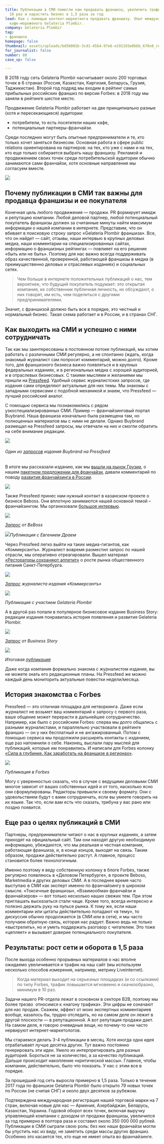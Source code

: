 ```yaml
---
title: Публикации в СМИ помогли нам продавать франшизу, увеличить трафик на сайт в
  10 раз и нарастить бизнес в 1,5 раза за год
lead: Как с помощью контент-маркетинга продавать франшизу. Опыт международной франшизы
  кафе-мороженого Gelateria Plombir.
company: Gelateria Plombir
tag:
- франшиза
homepage: false
thumbnail: assets/uploads/bd56801b-3cd1-45b4-97e6-e191103e0bbb_670x0_resize.png
for_journalist: false
number: 80
case_vp: false

---
```

В 2018 году сеть Gelateria Plombir насчитывает около 200 торговых точек в 6 странах (Россия, Казахстан, Киргизия, Беларусь, Грузия, Таджикистан). Второй год подряд мы входим в рейтинг самых прибыльных российских франшиз по версии Forbes: в 2018 году мы заняли в рейтинге шестое место.

Продвижение Gelateria Plombir работает на две принципиально разные (хотя и пересекающиеся) аудитории:

* потребители, то есть посетители наших кафе,
* потенциальные партнеры-франчайзи.

Среди последних могут быть опытные предприниматели и те, кто только хочет заняться бизнесом. Основная работа в сфере public relations ориентирована на партнеров: на тех, кто уже с нами и на тех, кто еще только собирается выбрать нашу франшизу. Рекламой и продвижением своих точек среди потребительской аудитории обычно занимаются сами франчайзи, хотя основные направления мы согласуем вместе.

![](../assets/uploads/image5-3.png)

## **Почему публикации в СМИ так важны для продавца франшизы и ее покупателя**

Конечная цель любого продвижения — продажи. PR формирует имидж и репутацию компании. Любой деловой партнер, любой потенциальный покупатель франшизы должен за считанные минуты найти максимум информации о нашей компании в интернете. Представим, что он вбивает в поисковую строку запрос «Gelateria Plombir франшиза». Все, что он найдет — сайт, отзывы, наши интервью в крупных деловых медиа, наши комментарии на специализированных сайтах, информацию о франшизных рейтингах — повлияет на его решение «быть или не быть». Поэтому для нас важно всегда поддерживать образ качественной, проверенной, работающей франшизы в медиа (в преимущественно деловых и отраслевых изданиях) и социальных сетях.

> Чем больше в интернете положительных публикаций о нас, тем вероятнее, что будущий покупатель подумает: это открытая компания, их собственник публичная личность, их обсуждают, о них говорят, им есть, чем поделиться с другими предпринимателями.

Значит, с франшизой должно быть все в порядке, это честный и нормальный бизнес. Такая схема работает и в России, и в странах СНГ.

## **Как выходить на СМИ и успешно с ними сотрудничать**

Так как мы заинтересованы в постоянном потоке публикаций, мы хотим работать с различными СМИ регулярно, а не спонтанно (ждать, когда знакомый журналист сам попросит комментарий, можно долго). Кроме того, для франшизного бизнеса важно появляться и в крупных федеральных изданиях, и в региональных медиа с хорошей аудиторией, и в отраслевых бизнесовых. С такими мыслями и желаниями мы пришли на [Pressfeed](https://pressfeed.ru/). Удобный сервис журналистских запросов, где издания сами определяют актуальные для них темы. Мы знакомы с западными сервисами с подобной механикой и знаем, что Pressfeed — лучший российский аналог.

С помощью сервиса мы познакомились с рядом узкоспециализированных СМИ. Пример — франчайзинговый портал Buybrand. Наша франшиза изначально была размещена там, но полноценных материалов мы с ними не делали. Однако Buybrand размещал на Pressfeed запросы, мы отвечали на них и смогли обратить на себя внимание редакции.

![](../assets/uploads/image6-2.png)

###### Один из [запросов](https://pressfeed.ru/query/22834) издания Buybrand на Pressfeed

В итоге мы рассказали изданию, как мы [вышли на рынок Грузии](http://www.buybrand.ru/news/12931/?sphrase_id=106501), о нашем [пакетном предложении для франчайзи](http://www.buybrand.ru/news/13154/?sphrase_id=106501), давали комментарий по поводу [развития франчайзинга в России](http://www.buybrand.ru/articles/13012/?sphrase_id=106501).

![](../assets/uploads/image3-1.png)

Также Pressfeed принес нам нужный контакт в казанском проекте о бизнесе Beboss. Они вплотную занимаются нашей основной темой – франчайзингом. Мы организовали [большое интервью](https://www.beboss.ru/journal/persons/2794-evgeniy-dray).

![](../assets/uploads/image7-2.png)

[_Запрос_](https://pressfeed.ru/query/30995) _от BeBoss_

![](../assets/uploads/image4-1.png)_Публикация с Евгением Драем_

Через Pressfeed легко выйти на таких медиа-гигантов, как «Коммерсантъ». Журналист вовремя разместил запрос по нашей отрасли, мы оперативно отреагировали. Вышел материал [«Рестораторы сохраняют аппетит»](https://www.kommersant.ru/doc/3447196?query=Gelateria%20Plombir) о росте рынка общественного питания Санкт-Петербурга.

![](../assets/uploads/image9.png)

[_Запрос_](https://pressfeed.ru/query/35650) _журналиста издания «Коммерсантъ»_

![](../assets/uploads/image10.png)

_Публикация с участием Gelateria Plombir_

А в другой раз попали в популярное бизнесовое издание Business Story: редакции издания понравилась история появления и развития Gelateria Plombir.

![](../assets/uploads/image1-2.png)

[_Запрос_](https://pressfeed.ru/query/27314) _от Business Story_

![](../assets/uploads/image8-1.png)

_Итоговая_ [_публикация_](http://businesstory.ru/istorija-kafe-morozhenyh-gelateria-plombir/)

Даже когда компания формально знакома с журналистом издания, вы не можете знать его редакционные планы. На Pressfeed же можно каждый день мониторить актуальные повестки недели/месяца.

## **История знакомства с Forbes**

Pressfeed — это отличная площадка для нетворкинга. Даже если журналист не возьмет ваш комментарий к запросу с первого раза, ваше общение может перерасти в дальнейшее сотрудничество. Например, как было с российским Forbes: сперва мы долго общались с разными журналистами, и параллельно участвовали в рейтинге франшиз — он у них бесплатный и не ангажированный. Потом с помощью сервиса мы продолжили расширять контакты с изданием, еще раз напомнили о себе. Наконец, выслали пару мыслей для публикаций, которые им понравились. И написали для Forbes колонку [«Сила в глубинке. Как заработать на франшизе в регионах»](http://www.forbes.ru/karera-i-svoy-biznes/364451-sila-v-glubinke-kak-zarabotat-na-franshize-v-regionah).

![](../assets/uploads/image2-1.png)

_Публикация в Forbes_

Могу с уверенностью сказать, что в случае с ведущими деловыми СМИ многое зависит от ваших собственных идей и от того, насколько ясно они сформулированы. Редакторы привыкли к своему формату. Они с удовольствием будут с вами сотрудничать, если вы умеете говорить на их языке. Так что, если вам есть что сказать, трибуна у вас рано или поздно появится.

## **Еще раз о целях публикаций в СМИ**

Партнеры, предприниматели читают о нас в крупных изданиях, а затем приходят на официальный сайт. Там они находят другую необходимую информацию, убеждаются, что мы реальная и честная компания, работающая франшиза, и, в конце концов, выходят на связь. Таким образом, продажи действительно растут. А главное, процесс становится более технологичным.

Именно поэтому я веду собственную колонку в блоге Forbes, также регулярно появляюсь в «Деловом Петербурге», в проекте Beboss, Marketmedia и других деловых СМИ. А в последнее время часто выступаю в СМИ как эксперт именно по франчайзингу в широком смысле. «Токсичные франшизы», «Взаимообман франчайзи и франчайзеров» — вот только несколько наших свежих тем. При этом приглашать высказаться стали чаще. Кроме того, всегда интересно и полезно держать руку на пульсе рынка. К тому же, если наши комментарии или цитаты действительно попадают «в тему», то дискуссия обычно продолжается (в СМИ или в сети), и мы часто получаем обратную связь, которая нас радует. Важно ведь не только «выстрелить», но и уметь поддержать разговор с читателем. Это тоже «цепляет» и вызывает доверие потенциального покупателя.

## **Результаты: рост сети и оборота в 1,5 раза**

После выхода особенно прорывных материалов о нас вполне ожидаемо увеличивается и трафик на наш сайт (мы используем несколько способов измерения, например, метрику Liveinternet).

> Когда материал выходит на серьезных площадках (и со ссылками) по типу Forbes, трафик повышается мгновенно и скачкообразно, минимум в 10 раз.

Задачи нашего PR-отдела лежат в основном в секторе В2В, поэтому мы более трезво  относимся к «нагону трафика». Эти цифры не означают для нас продаж. Скажем, эффект от моих экспертных комментариев вообще, казалось бы, трудно отследить, но на самом деле он лежит в другой плоскости — в репутационной. А вот репутация продажи дает. На самом деле, я говорю очевидные вещи, но почему-то они часто нервируют интернет-маркетологов.

Мы стараемся делать 3-4 публикации в месяц. Хотя иногда одна идея отрабатывает лучше десятка других. Тут важно постоянно генерировать эти идеи. Умело их интерпретировать для разных аудиторий. Бороться не за количество, а за качество публикаций. Дальше происходит накопление «критической массы». Главное, чтобы компании, действительно, было что показать. У нас с этим все в порядке.

<div class="inset" markdown='1'>
За прошедший год сеть выросла примерно в 1,5 раза. Только в течение 2017 года по франшизе Gelateria Plombir было открыто 79 новых точек по России (не считая СНГ) и около двух десятков за рубежом.
</div>

Подтверждена международная регистрация нашей торговой марки на 7 стран, включая новые для нас — Армения, Азербайджан, Беларусь, Казахстан, Украина. Годовой оборот всех точек, включая выручку управляющей компании с доходом от продажи франшизы, увеличился за год примерно в полтора раза и составил около 350 000 000 рублей. Публикации в СМИ сыграли свою роль: без них наши франчайзи могли бы упустить нас из виду, не заметить среди массы других франшиз. Особенно это касается тех, кто еще не имеет опыта во франчайзинге.
